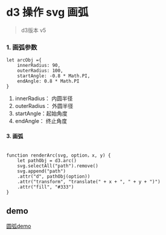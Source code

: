 
# d3 操作 svg 画弧
> d3版本 v5

### 1. 画弧参数

```
let arcObj ={
    innerRadius: 90,
    outerRadius: 100,
    startAngle: -0.8 * Math.PI,
    endAngle: 0.8 * Math.PI
}
```

1. innerRadius： 内圆半径
2. outerRadius： 外圆半径
3. startAngle：起始角度
4. endAngle： 终止角度


#### 3. 画弧

```

function renderArc(svg, option，x, y) {
    let pathObj = d3.arc()
    svg.selectAll("path").remove()
    svg.append("path")
    .attr("d", pathObj(option))
    .attr("transform", "translate(" + x + ", " + y + ")")
    .attr("fill", "#333")
}
```

## demo
[圆弧demo](https://www.tomz.club/projects/2020-03/d310.html)